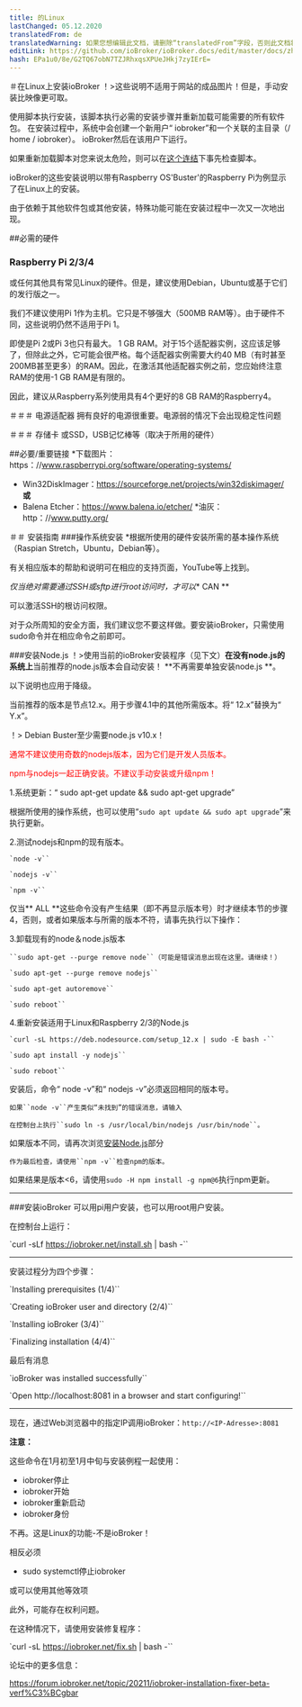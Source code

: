 ```yaml
---
title: 的Linux
lastChanged: 05.12.2020
translatedFrom: de
translatedWarning: 如果您想编辑此文档，请删除“translatedFrom”字段，否则此文档将再次自动翻译
editLink: https://github.com/ioBroker/ioBroker.docs/edit/master/docs/zh-cn/install/linux.md
hash: EPa1u0/8e/G2TQ67obN7TZJRhxqsXPUeJHkj7zyIErE=
---
```

＃在Linux上安装ioBroker
！>这些说明不适用于网站的成品图片！但是，手动安装比映像更可取。

使用脚本执行安装，该脚本执行必需的安装步骤并重新加载可能需要的所有软件包。
在安装过程中，系统中会创建一个新用户“ iobroker”和一个关联的主目录（/ home / iobroker）。
ioBroker然后在该用户下运行。

如果重新加载脚本对您来说太危险，则可以在[这个连结](https://raw.githubusercontent.com/ioBroker/ioBroker/stable-installer/installer.sh)下事先检查脚本。

ioBroker的这些安装说明以带有Raspberry OS'Buster'的Raspberry Pi为例显示了在Linux上的安装。

由于依赖于其他软件包或其他安装，特殊功能可能在安装过程中一次又一次地出现。

##必需的硬件
### Raspberry Pi 2/3/4
或任何其他具有常见Linux的硬件。但是，建议使用Debian，Ubuntu或基于它们的发行版之一。

我们不建议使用Pi 1作为主机。它只是不够强大（500MB RAM等）。由于硬件不同，这些说明仍然不适用于Pi 1。

即使是Pi 2或Pi 3也只有最大。 1 GB RAM。对于15个适配器实例，这应该足够了，但除此之外，它可能会很严格。每个适配器实例需要大约40 MB（有时甚至200MB甚至更多）的RAM。因此，在激活其他适配器实例之前，您应始终注意RAM的使用-1 GB RAM是有限的。

因此，建议从Raspberry系列使用具有4个更好的8 GB RAM的Raspberry4。

＃＃＃ 电源适配器
拥有良好的电源很重要。电源弱的情况下会出现稳定性问题

＃＃＃ 存储卡
或SSD，USB记忆棒等（取决于所用的硬件）

##必要/重要链接
*下载图片：https：//www.raspberrypi.org/software/operating-systems/
* Win32DiskImager：https://sourceforge.net/projects/win32diskimager/ **或**
* Balena Etcher：https://www.balena.io/etcher/
*油灰：http：//www.putty.org/

＃＃ 安装指南
###操作系统安装
*根据所使用的硬件安装所需的基本操作系统（Raspian Stretch，Ubuntu，Debian等）。

有关相应版本的帮助和说明可在相应的支持页面，YouTube等上找到。

*仅当绝对需要通过SSH或sftp进行root访问时，才可以** CAN **

可以激活SSH的根访问权限。

对于众所周知的安全方面，我们建议您不要这样做。要安装ioBroker，只需使用sudo命令并在相应命令之前即可。

###安装Node.js
！>使用当前的ioBroker安装程序（见下文）**在没有node.js的系统上**当前推荐的node.js版本会自动安装！ **不再需要单独安装node.js **。

以下说明也应用于降级。

当前推荐的版本是节点12.x。用于步骤4.1中的其他所需版本。将“ 12.x”替换为“ Y.x”。

！> Debian Buster至少需要node.js v10.x！

<span style="color:red">通常不建议使用奇数的nodejs版本，因为它们是开发人员版本。</span>

<span style="color:red">npm与nodejs一起正确安装。不建议手动安装或升级npm！</span>

1.系统更新：“ sudo apt-get update && sudo apt-get upgrade”

根据所使用的操作系统，也可以使用“`sudo apt update && sudo apt upgrade`”来执行更新。

2.测试nodejs和npm的现有版本。

    `node -v``

    `nodejs -v``

    `npm -v``

仅当** ALL **这些命令没有产生结果（即不再显示版本号）时才继续本节的步骤4，否则，或者如果版本与所需的版本不符，请事先执行以下操作：

3.卸载现有的node＆node.js版本

    ``sudo apt-get --purge remove node``（可能是错误消息出现在这里。请继续！）

    `sudo apt-get --purge remove nodejs``

    `sudo apt-get autoremove``

    `sudo reboot``

4.重新安装适用于Linux和Raspberry 2/3的Node.js

    `curl -sL https://deb.nodesource.com/setup_12.x | sudo -E bash -``

    `sudo apt install -y nodejs``

    `sudo reboot``

安装后，命令“ node -v”和“ nodejs -v”必须返回相同的版本号。

    如果``node -v``产生类似“未找到”的错误消息，请输入

    在控制台上执行``sudo ln -s /usr/local/bin/nodejs /usr/bin/node``。

如果版本不同，请再次浏览[安装Node.js](#installation-nodejs)部分

    作为最后检查，请使用``npm -v``检查npm的版本。

如果结果是版本<6，请使用``sudo -H npm install -g npm@6``执行npm更新。

---

###安装ioBroker
可以用pi用户安装，也可以用root用户安装。

在控制台上运行：

`curl -sLf https://iobroker.net/install.sh | bash -``

---

安装过程分为四个步骤：

`Installing prerequisites (1/4)``

`Creating ioBroker user and directory (2/4)``

`Installing ioBroker (3/4)``

`Finalizing installation (4/4)``

最后有消息

`ioBroker was installed successfully``

`Open http://localhost:8081 in a browser and start configuring!``

---

现在，通过Web浏览器中的指定IP调用ioBroker：``http://<IP-Adresse>:8081``

**注意：**

这些命令在1月初至1月中旬与安装例程一起使用：

* iobroker停止
* iobroker开始
* iobroker重新启动
* iobroker身份

不再。这是Linux的功能-不是ioBroker！

相反必须

* sudo systemctl停止iobroker

或可以使用其他等效项

此外，可能存在权利问题。

在这种情况下，请使用安装修复程序：

`curl -sL https://iobroker.net/fix.sh | bash -``

论坛中的更多信息：

https://forum.iobroker.net/topic/20211/iobroker-installation-fixer-beta-verf%C3%BCgbar
